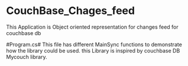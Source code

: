 # CouchBase_Chages_feed

This Application is Object oriented representation for changes feed for couchbase db

#Program.cs#
This file has different MainSync functions to demonstrate how the library could be used. this Library is inspired by couchbase DB Mycouch library. 

